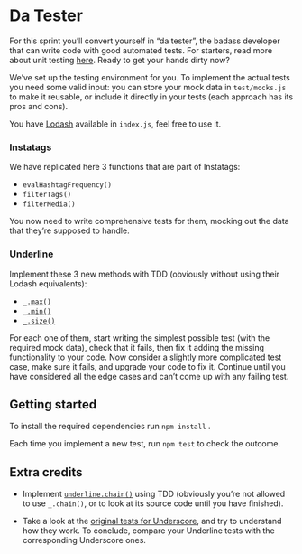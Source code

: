 # Da Tester

For this sprint you’ll convert yourself in “da tester”, the badass developer that can write code with good automated tests. For starters, read more about unit testing [here](https://en.wikipedia.org/wiki/Unit_testing). Ready to get your hands dirty now?

We’ve set up the testing environment for you. To implement the actual tests you need some valid input: you can store your mock data in `test/mocks.js` to make it reusable, or include it directly in your tests (each approach has its pros and cons).

You have [Lodash](https://lodash.com/) available in `index.js`, feel free to use it.

### Instatags

We have replicated here 3 functions that are part of Instatags:

- `evalHashtagFrequency()`
- `filterTags()`
- `filterMedia()`

You now need to write comprehensive tests for them, mocking out the data that they’re supposed to handle.

### Underline

Implement these 3 new methods with TDD (obviously without using their Lodash equivalents):

- [`_.max()`](http://underscorejs.org/#max)
- [`_.min()`](http://underscorejs.org/#min)
- [`_.size()`](http://underscorejs.org/#size)

For each one of them, start writing the simplest possible test (with the required mock data), check that it fails, then fix it adding the missing functionality to your code. Now consider a slightly more complicated test case, make sure it fails, and upgrade your code to fix it. Continue until you have considered all the edge cases and can’t come up with any failing test.

## Getting started

To install the required dependencies run `npm install` .

Each time you implement a new test, run `npm test` to check the outcome.

## Extra credits

- Implement [`underline.chain()`](http://underscorejs.org/#chain) using TDD (obviously you’re not allowed to use `_.chain()`, or to look at its source code until you have finished).

- Take a look at the [original tests for Underscore](https://github.com/jashkenas/underscore/tree/master/test), and try to understand how they work. To conclude, compare your Underline tests with the corresponding Underscore ones.
